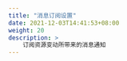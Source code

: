 ```yaml
---
title: "消息订阅设置"
date: 2021-12-03T14:41:53+08:00
weight: 20
description: >
    订阅资源变动所带来的消息通知
---
```


